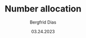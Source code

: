 ---
uid: help-en-number-allocation
title: Number allocation
description: Number allocation
author: Bergfrid Dias
date: 03.24.2023
keywords: number, counter
content_type: concept
audience: settings
audience_tooltip: Settings and maintenance
language: en
---